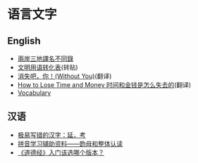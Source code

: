 # 语言文字

## English

- [兩岸三地譯名不同錄](translation_cn_tw_hk.md)
- [文明用语转化表](workspace_phrase.md)(转贴)
- [消失吧，你！(Without You)](without_you.md)(翻译)
- [How to Lose Time and Money 时间和金钱是怎么失去的](how-to-lose-time-and-money.md)(翻译)
- [Vocabulary](word_list.md)

## 汉语

- [极易写错的汉字：延，考](yan_kao.md)
- [拼音学习辅助资料——韵母和整体认读](pinyin.md)
- [《道德经》入门该选哪个版本？](laozi-version.md)
